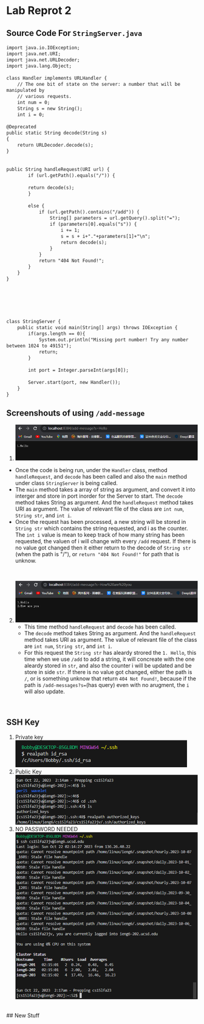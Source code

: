 # Lab Reprot 2

## Source Code For `StringServer.java`

```
import java.io.IOException;
import java.net.URI;
import java.net.URLDecoder;
import java.lang.Object;

class Handler implements URLHandler {
    // The one bit of state on the server: a number that will be manipulated by
    // various requests.
    int num = 0;
    String s = new String();
    int i = 0;

@Deprecated
public static String decode(String s)
{
    return URLDecoder.decode(s);
}


public String handleRequest(URI url) {
        if (url.getPath().equals("/")) {

        return decode(s);      
        }

        else {
            if (url.getPath().contains("/add")) {
                String[] parameters = url.getQuery().split("=");
                if (parameters[0].equals("s")) {
                    i += 1;
                    s = s + i+"."+parameters[1]+"\n";
                    return decode(s);
                }
            }
            return "404 Not Found!";
        }
    }
}






class StringServer {
    public static void main(String[] args) throws IOException {
        if(args.length == 0){
            System.out.println("Missing port number! Try any number between 1024 to 49151");
            return;
        }

        int port = Integer.parseInt(args[0]);

        Server.start(port, new Handler());
    }
}

```

## Screenshouts of  using `/add-message` 
1. ![Hello](laba21.png)
 * Once the code is being run, under the `Handler` class, method `handleRequest`, and `decode` has been called and also the `main` method under class `StringServer` is being called.
 * The `main` method takes a array of string as argument, and convert it into interger and store in port inorder for the Server to start. The `decode` method takes String as argument. And the `handleRequest` method takes URI as argument. The value of relevant file of the class are `int num`, `String str`, and `int i`.
 * Once the request has been processed, a new string will be stored in `String str` which contains the string requested, and i as the counter. The `int i` value is mean to keep track of how many string has been requested, the valuen of i will change with every `/add` request. If there is no value got changed then it either return to the decode of `String str` (when the path is "/"), or  `return "404 Not Found!"` for path that is unknow.
<br>

2. ![Howareyou](laba22.png)
    * This time method `handleRequest` and `decode` has been called.
    * The `decode` method takes String as argument. And the `handleRequest` method takes URI as argument. The value of relevant file of the class are `int num`, `String str`, and `int i`.
    * For this request the `String str` has aleardy strored the `1. Hello`, this time when we use `/add` to add a string, it will concreate with the one aleardy stored in `str`, and also the counter i will be updated and be store in side `str`. If there is no value got changed, either the path is `/`, or is something unknow that return `404 Not Found!`, because if the path is `/add-messages?s=`(has query) even with no arugment, the `i` will also update.
<br>

## SSH Key
1. Private key<br>![private](lab2private.png)
2. Public Key<br>![public](lab2public.png)
3. NO PASSWORD NEEDED<br>![nopassword](nopassword.png)
<br>
## New Stuff
